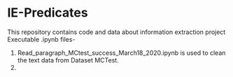 # IE-Predicates
This repository contains code and data about information extraction project
Executable .ipynb files-
1.  Read_paragraph_MCtest_success_March18_2020.ipynb is used to clean the text data from Dataset MCTest.
2.  
